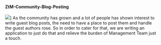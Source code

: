 #### ZtM-Community-Blog-Posting
[![](https://img.shields.io/badge/REACT/FIREBASE%20App-critical?style=for-the-badge&logo=REACT)](https://github.com/RGnt/ZtM-Community-Blog-Posting)]
As the community has grown and a lot of people has shown interest to write guest blog posts, the need to have a place to post them and handle the guest authors rose. So in order to cater for that, we are writing an application to just do that and relieve the burden of Management Team just a touch.
